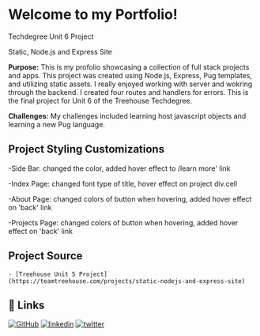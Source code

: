 # Welcome to my Portfolio!
Techdegree Unit 6 Project

Static, Node.js and Express Site

**Purpose:**
This is my profolio showcasing a collection of full stack projects and apps. This project was created using Node.js, Express, Pug templates, and utilizing static assets. I really enjoyed working with server and wokring through the backend. I created four routes and handlers for errors. This is the final project for Unit 6 of the Treehouse Techdegree.

**Challenges:**
My challenges included learning host javascript objects and learning a new Pug language.

## Project Styling Customizations

-Side Bar: changed the color, added hover effect to /learn more' link

-Index Page: changed font type of title, hover effect on project div.cell

-About Page: changed colors of button when hovering, added hover effect on 'back' link

-Projects Page: changed colors of button when hovering, added hover effect on 'back' link

## Project Source

    - [Treehouse Unit 5 Project] (https://teamtreehouse.com/projects/static-nodejs-and-express-site)

## 🔗 Links

[![GitHub](https://img.shields.io/badge/github-%23121011.svg?style=for-the-badge&logo=github&logoColor=white)](https://github.com/tsipporahc)
[![linkedin](https://img.shields.io/badge/linkedin-0A66C2?style=for-the-badge&logo=linkedin&logoColor=white)](https://www.linkedin.com/in/tsipporahc/)
[![twitter](https://img.shields.io/badge/twitter-1DA1F2?style=for-the-badge&logo=twitter&logoColor=white)](https://twitter.com/tsipporahc)
